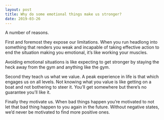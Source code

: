 ```yaml
---
layout: post
title: Why do some emotional things make us stronger?
date: 2019-03-26
---
```


<p>A number of reasons.</p><p>First and foremost they expose our limitations. When you run headlong into something that renders you weak and incapable of taking effective action to end the situation making you emotional, it’s like working your muscles.</p><p>Avoiding emotional situations is like expecting to get stronger by staying the heck away from the gym and anything like the gym.</p><p>Second they teach us what we value. A peak experience in life is that which engages us on all levels. Not knowing what you value is like getting on a boat and not bothering to steer it. You’ll get somewhere but there’s no guarantee you’ll like it.</p><p>Finally they motivate us. When bad things happen you’re motivated to not let that bad thing happen to you again in the future. Without negative states, we’d never be motivated to find more positive ones.</p>
